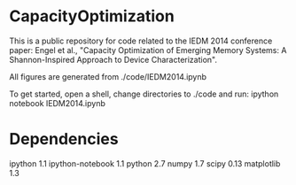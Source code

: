 CapacityOptimization
====================

This is a public repository for code related to the IEDM 2014 conference paper: Engel et al., "Capacity Optimization of Emerging Memory Systems: A Shannon-Inspired Approach to Device Characterization".

All figures are generated from ./code/IEDM2014.ipynb

To get started, open a shell, change directories to ./code and run:
ipython notebook IEDM2014.ipynb


Dependencies
============
ipython 1.1
ipython-notebook 1.1
python 2.7
numpy 1.7
scipy 0.13
matplotlib 1.3